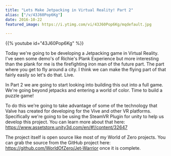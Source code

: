 ```yaml
---
title: "Lets Make Jetpacking in Virtual Reality! Part 2"
alias: ["/v/43J60Pop6Kg"]
date: 2016-10-22
featured_image: https://i.ytimg.com/vi/43J60Pop6Kg/mqdefault.jpg

---
```


{{% youtube id="43J60Pop6Kg" %}}

Today we're going to be developing a Jetpacking game in Virtual Reality. I've seen some demo's of Richie's Plank Experience but more interesting than the plank for me is the firefighting iron man of the future part. The part where you get to fly around a city. I think we can make the flying part of that fairly easily so let's do that. Live.


In Part 2 we are going to start looking into building this out into a full game. We're going beyond jetpacks and entering a world of color. Time to build a puzzle game!

To do this we're going to take advantage of some of the technology that Valve has created for developing for the Vive and other VR platforms. Specifically we're going to be using the SteamVR Plugin for unity to help us develop this project. You can learn more about that here: https://www.assetstore.unity3d.com/en/#!/content/32647

The project itself is open source like most of my World of Zero projects. You can grab the source from the GitHub project here: https://github.com/WorldOfZero/Jet-Warrior once it is complete.